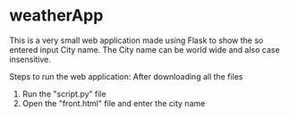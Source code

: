 # weatherApp
This is a very small web application made using Flask to show the so entered input City name.
The City name can be world wide and also case insensitive.

Steps to run the web application:
  After downloading all the files
  1) Run the "script.py" file
  2) Open the "front.html" file and enter the city name



